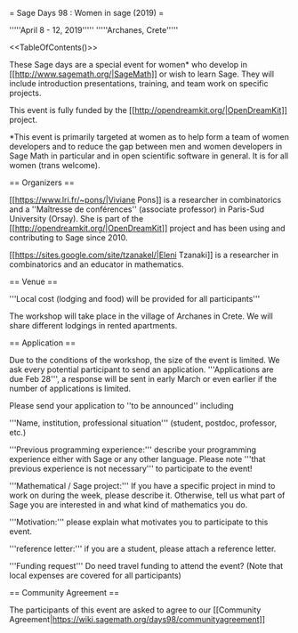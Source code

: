 = Sage Days 98 : Women in sage (2019) =

'''''April 8 - 12, 2019'''''
'''''Archanes, Crete'''''

<<TableOfContents()>>

These Sage days are a special event for women* who develop in [[http://www.sagemath.org/|SageMath]] or wish to learn Sage. They will include introduction presentations, training,  and team work on
specific projects.

This event is fully funded by the [[http://opendreamkit.org/|OpenDreamKit]] project.

*This event is primarily targeted at women as to help form a team of women developers and to reduce the gap between men and women developers in Sage Math in particular and in open scientific software in general. It is for all women (trans welcome).

== Organizers ==

[[https://www.lri.fr/~pons/|Viviane Pons]] is a researcher in combinatorics and a ''Maîtresse de conférences'' (associate professor) in Paris-Sud University (Orsay). She is
part of the [[http://opendreamkit.org/|OpenDreamKit]] project and has been using and contributing to Sage since 2010. 

[[https://sites.google.com/site/tzanakel/|Eleni Tzanaki]] is a researcher in combinatorics and an educator in mathematics.


== Venue ==

'''Local cost (lodging and food) will be provided for all participants'''

The workshop will take place in the village of Archanes in Crete. We will share different lodgings in rented apartments.

== Application ==

Due to the conditions of the workshop, the size of the event is limited. We ask every potential participant to send an application. '''Applications are due Feb 28''', a response will be sent in early March or even earlier if the number of applications is limited.

Please send your application to ''to be announced'' including

'''Name, institution, professional situation''' (student, postdoc, professor, etc.)

'''Previous programming experience:''' describe your programming experience either with Sage or any other language. Please note '''that previous
experience is not necessary''' to participate to the event!

'''Mathematical / Sage project:''' If you have a specific project in mind to work on during the week, please describe it. Otherwise, tell us what part
of Sage you are interested in and what kind of mathematics you do.

'''Motivation:''' please explain what motivates you to participate to this event.

'''reference letter:''' if you are a student, please attach a reference letter.

'''Funding request''' Do need travel funding to attend the event? (Note that local expenses are covered for all participants)

== Community Agreement ==

The participants of this event are asked to agree to our [[Community Agreement|https://wiki.sagemath.org/days98/communityagreement]]
